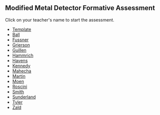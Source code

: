 ## Modified Metal Detector Formative Assessment

Click on your teacher's name to start the assessment.

* [Template](https://docs.google.com/forms/d/e/1FAIpQLSdElWNvWxgZ0mrRV1z6N5puABDSa37XYFym4n1MRswBYp2_nA/viewform)
* [Ball](https://docs.google.com/forms/d/e/1FAIpQLScX57xX_9xIgSMWRLvjB7NSzTDDwi5MGg1dalO72R_pUEAGEw/viewform?usp=sf_link)
* [Fussner]()
* [Grierson](https://docs.google.com/forms/d/e/1FAIpQLSd3SKX90SyzaHjjowyU3AE5bcqZczY7o2JHRPr-ab0rMtoEGQ/viewform?usp=sf_link)
* [Guillen](https://docs.google.com/forms/d/e/1FAIpQLSemvkwIGoDFnQXWsII2HHRBBj4cNwrM1eienYAbgEdGtpVIMg/viewform?usp=sf_link)
* [Hammrich](https://docs.google.com/forms/d/e/1FAIpQLSdOCDp0NuP_ym6IlDQE93OrN4TvGsnVslIjq6QBa_9jIYLVig/viewform?usp=sf_link)
* [Havens](https://docs.google.com/forms/d/e/1FAIpQLSfAc9XJcBxi_1mFX60LwH-dzC7JZbSMRkn5S6SZkGwn60NUDQ/viewform?usp=sf_link)
* [Kennedy]()
* [Mahecha](https://docs.google.com/forms/d/e/1FAIpQLSc0GwWZ3ciP8N3SmJjG9WnUfDHIyos6U3MgZ9hFyQtpp5amlA/viewform?usp=sf_link)
* [Martin](https://docs.google.com/forms/d/e/1FAIpQLSfm94mWqBWzqF85ThpiEPwslAyavGAYqjTj0o59_IlTwWGJ0w/viewform?usp=sf_link)
* [Moen](https://docs.google.com/forms/d/e/1FAIpQLSeBECT6RFo3dppPBoNiwHMZwan6RdMeAKT18_NCf9FmP724mQ/viewform?usp=sf_link)
* [Roscini](https://docs.google.com/forms/d/e/1FAIpQLSfF4jfMOHJ2qsBq6f4kPuwdXOuV5ow6IlkNvNgrFejGQqOk6w/viewform?usp=sf_link)
* [Smith](https://docs.google.com/forms/d/e/1FAIpQLSdSPGeqjqWw_PmgpnINyn_VNi7px2W0OevqOKuzze5JDjzRVg/viewform?usp=sf_link)
* [Sunderland](https://docs.google.com/forms/d/e/1FAIpQLSfb8bLbs0Xt6JXx0YrUbWbgowuBQXyoRQOFMZ8lnDzP6J3JTg/viewform?usp=sf_link)
* [Tyler](https://docs.google.com/forms/d/e/1FAIpQLSexOeVyX4lfHHs-XlCL2NN--X0ONDu55Z9laeaVY5sG3B-Q-A/viewform?usp=sf_link)
* [Zald](https://docs.google.com/forms/d/e/1FAIpQLSd8yJQuaxNAMdZHUmZM13XI54cFXvZ01tYRe5YqWFND8b1n1w/viewform?usp=sf_link)
